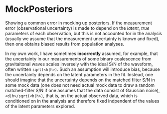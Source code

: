 # MockPosteriors
Showing a common error in mocking up posteriors.  If the measurement error
(observational uncertainty) is made to depend on the *latent*, *true* parameters
of each observation, but this is not accounted for in the analysis (usually we
assume that the measurement uncertainty is known and fixed), then one obtains
biased results from population analyses.

In my own work, I have sometimes **incorrectly** assumed, for example, that the
uncertainty in our measurements of some binary coalescence from gravitaitonal
waves scales inversely with the ideal S/N of the waveform, often written
`sqrt(<h|h>)`.  Such an assumption will introduce bias, because the uncertainty
depends on the latent parameters in the fit.  Instead, one should imagine that
the uncertainty depends on the matched filter S/N in some mock data (one does
not need actual mock data to draw a random matched-filter S/N if one assumes
that the data consist of Gaussian noise), `<d|h>/sqrt(<h|h>)`, that is, on the
actual observed data, which is conditioned on in the analysis and therefore
fixed indpendent of the values of the latent parameters explored.

